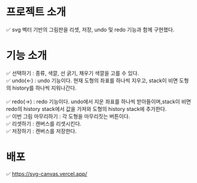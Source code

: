 # 프로젝트 소개
✅ svg 벡터 기반의 그림판을 리셋, 저장, undo 및 redo 기능과 함께 구현했다.

# 기능 소개 
✅ 선택하기 : 종류, 색깔, 선 굵기, 채우기 색깔을 고를 수 있다.
<br/>
✅ undo(<-) : undo 기능이다. 현재 도형의 좌표를 하나씩 지우고, stack이 비면 도형의 history를 하나씩 지워나간다.  
<br/>
✅ redo(->) : redo 기능이다. undo에서 지운 좌표를 하나씩 받아들이며,stack이 비면 redo의 history stack에서 값을 가져와 도형의 history stack에 추가한다. 
<br/>
✅ 이번 그림 마무리하기 : 각 도형을 마무리짓는 버튼이다. 
<br/>
✅ 리셋하기 : 캔버스를 리셋시킨다. 
<br/>
✅ 저장하기 : 캔버스를 저장한다.


# 배포 
✅ https://svg-canvas.vercel.app/
